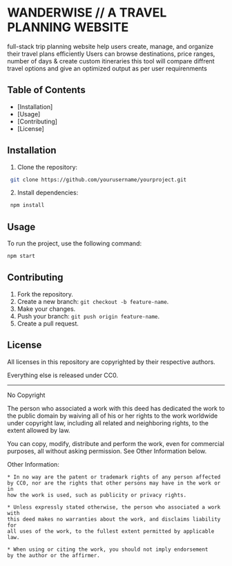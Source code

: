 # WANDERWISE // A TRAVEL PLANNING WEBSITE
full-stack trip planning website help users create, manage, and organize their travel plans efficiently Users can browse destinations, price ranges, number of days & create custom itineraries 
this tool will compare diffrent travel options and give an optimized output as per user requirenments

## Table of Contents
- [Installation]
- [Usage]
- [Contributing]
- [License]

## Installation
1. Clone the repository:
```bash
 git clone https://github.com/yourusername/yourproject.git
```

2. Install dependencies:
```bash
 npm install
 ```

## Usage
To run the project, use the following command:
```bash
npm start
```

## Contributing
1. Fork the repository.
2. Create a new branch: `git checkout -b feature-name`.
3. Make your changes.
4. Push your branch: `git push origin feature-name`.
5. Create a pull request.

## License
All licenses in this repository are copyrighted by their respective authors.

Everything else is released under CC0.

------------------------------------------------------------------------------

No Copyright

The person who associated a work with this deed has dedicated the work to the
public domain by waiving all of his or her rights to the work worldwide under
copyright law, including all related and neighboring rights,
to the extent allowed by law.

You can copy, modify, distribute and perform the work, even for commercial
purposes, all without asking permission. See Other Information below.

Other Information:

    * In no way are the patent or trademark rights of any person affected
    by CC0, nor are the rights that other persons may have in the work or in
    how the work is used, such as publicity or privacy rights.

    * Unless expressly stated otherwise, the person who associated a work with
    this deed makes no warranties about the work, and disclaims liability for
    all uses of the work, to the fullest extent permitted by applicable law.

    * When using or citing the work, you should not imply endorsement
    by the author or the affirmer.
